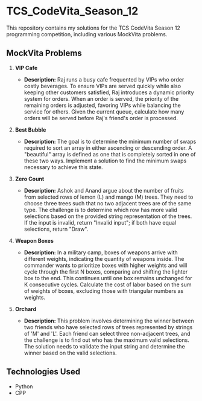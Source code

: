 # TCS_CodeVita_Season_12

This repository contains my solutions for the TCS CodeVita Season 12 programming competition, including various MockVita problems.

## MockVita Problems

1. **VIP Cafe**
   - **Description:** Raj runs a busy cafe frequented by VIPs who order costly beverages. To ensure VIPs are served quickly while also keeping other customers satisfied, Raj introduces a dynamic priority system for orders. When an order is served, the priority of the remaining orders is adjusted, favoring VIPs while balancing the service for others. Given the current queue, calculate how many orders will be served before Raj's friend's order is processed.

2. **Best Bubble**
   - **Description:** The goal is to determine the minimum number of swaps required to sort an array in either ascending or descending order. A "beautiful" array is defined as one that is completely sorted in one of these two ways. Implement a solution to find the minimum swaps necessary to achieve this state.

3. **Zero Count**
   - **Description:** Ashok and Anand argue about the number of fruits from selected rows of lemon (L) and mango (M) trees. They need to choose three trees such that no two adjacent trees are of the same type. The challenge is to determine which row has more valid selections based on the provided string representation of the trees. If the input is invalid, return "Invalid input"; if both have equal selections, return "Draw".

4. **Weapon Boxes**
   - **Description:** In a military camp, boxes of weapons arrive with different weights, indicating the quantity of weapons inside. The commander wants to prioritize boxes with higher weights and will cycle through the first N boxes, comparing and shifting the lighter box to the end. This continues until one box remains unchanged for K consecutive cycles. Calculate the cost of labor based on the sum of weights of boxes, excluding those with triangular numbers as weights.

5. **Orchard**
   - **Description:** This problem involves determining the winner between two friends who have selected rows of trees represented by strings of 'M' and 'L'. Each friend can select three non-adjacent trees, and the challenge is to find out who has the maximum valid selections. The solution needs to validate the input string and determine the winner based on the valid selections.

## Technologies Used
- Python
- CPP
